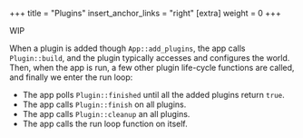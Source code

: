 +++
title = "Plugins"
insert_anchor_links = "right"
[extra]
weight = 0
+++

WIP

When a plugin is added though `App::add_plugins`, the app calls `Plugin::build`, and the plugin typically accesses and configures the world.  Then, when the app is run, a few other plugin life-cycle functions are called, and finally we enter the run loop:
+ The app polls `Plugin::finished` until all the added plugins return `true`.
+ The app calls `Plugin::finish` on all plugins.
+ The app calls `Plugin::cleanup` an all plugins. 
+ The app calls the run loop function on itself.
